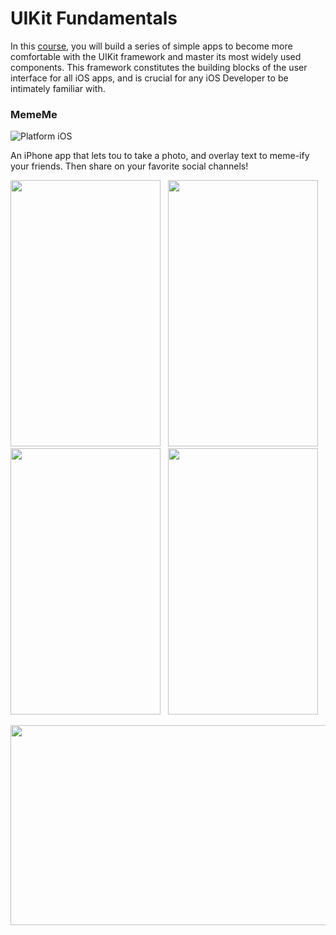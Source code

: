 # UIKit Fundamentals

In this [course](https://www.udacity.com/course/uikit-fundamentals--ud788), you will build a series of simple apps to become more comfortable with the UIKit framework and master its most widely used components. This framework constitutes the building blocks of the user interface for all iOS apps, and is crucial for any iOS Developer to be intimately familiar with.

### MemeMe

![Platform iOS](https://img.shields.io/badge/platform-iOS-blue.svg)

An iPhone app that lets tou to take a photo, and overlay text to meme-ify your friends. Then share on your favorite social channels!

<img src="https://github.com/vanyaland/iOS-Developer-Nanodegree/blob/master/Screenshots/MemeMe/TableView.png"
width="240" height="426">
<img src="https://github.com/vanyaland/iOS-Developer-Nanodegree/blob/master/Screenshots/MemeMe/CollectionView.png"
width="240" height="426" hspace="8">
<img src="https://github.com/vanyaland/iOS-Developer-Nanodegree/blob/master/Screenshots/MemeMe/CreateMeme.PNG"
width="240" height="426" >
<img src="https://github.com/vanyaland/iOS-Developer-Nanodegree/blob/master/Screenshots/MemeMe/MemeDetail.PNG"
width="240" height="426" hspace="8">

<img src="https://github.com/vanyaland/iOS-Developer-Nanodegree/blob/master/Screenshots/MemeMe/CollectionView-Horizontal.png"
width="568" height="320" >
